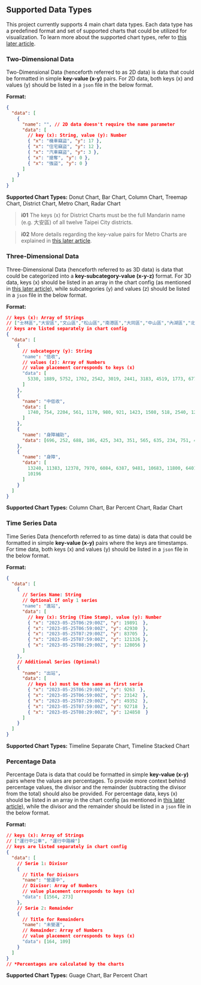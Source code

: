 ## Supported Data Types
This project currently supports 4 main chart data types. Each data type has a predefined format and set of supported charts that could be utilized for visualization. To learn more about the supported chart types, refer to [this later article](/front-end/supported-chart-types).

### Two-Dimensional Data
Two-Dimensional Data (henceforth referred to as 2D data) is data that could be formatted in simple **key-value (x-y)** pairs. For 2D data, both keys (x) and values (y) should be listed in a `json` file in the below format.

**Format:**
```json
{
  "data": [
    {
      "name": "", // 2D data doesn't require the name parameter
      "data": [
        // key (x): String, value (y): Number
        { "x": "機車竊盜", "y": 17 }, 
        { "x": "住宅竊盜", "y": 12 },
        { "x": "汽車竊盜", "y": 3 },
        { "x": "搶奪", "y": 0 },
        { "x": "強盜", "y": 0 }
      ]
    }
  ]
}
```
**Supported Chart Types:** Donut Chart, Bar Chart, Column Chart, Treemap Chart, District Chart, Metro Chart, Radar Chart

>**i01**
>The keys (x) for District Charts must be the full Mandarin name (e.g. 大安區) of all twelve Taipei City districts.

>**i02**
>More details regarding the key-value pairs for Metro Charts are explained in [this later article](/front-end/supported-chart-types#metro-chart).

### Three-Dimensional Data
Three-Dimensional Data (henceforth referred to as 3D data) is data that could be categorized into a **key-subcategory-value (x-y-z)** format. For 3D data, keys (x) should be listed in an array in the chart config (as mentioned in [this later article](/front-end/supported-chart-types#chart-config)), while subcategories (y) and values (z) should be listed in a `json` file in the below format.

**Format:**
```json
// keys (x): Array of Strings
// ["士林區","大安區","文山區","松山區","南港區","大同區","中山區","內湖區","北投區","中正區","萬華區","信義區"]
// keys are listed separately in chart config
{
  "data": [
    {
      // subcategory (y): String
      "name": "低收", 
      // values (z): Array of Numbers
      // value placement corresponds to keys (x)
      "data": [
        5330, 1889, 5752, 1702, 2542, 3019, 2441, 3183, 4519, 1773, 6770, 3065
      ] 
    },
    {
      "name": "中低收",
      "data": [
        1740, 754, 2204, 561, 1170, 980, 921, 1423, 1508, 518, 2540, 1215
      ]
    },
    {
      "name": "身障補助",
      "data": [696, 252, 688, 186, 425, 343, 351, 565, 635, 234, 751, 442]
    },
    {
      "name": "身障",
      "data": [
        13240, 11383, 12378, 7970, 6084, 6387, 9481, 10683, 11800, 6401, 11299,
        10196
      ]
    }
  ]
}
```

**Supported Chart Types:** Column Chart, Bar Percent Chart, Radar Chart

### Time Series Data
Time Series Data (henceforth referred to as time data) is data that could be formatted in simple **key-value (x-y)** pairs where the keys are timestamps. For time data, both keys (x) and values (y) should be listed in a `json` file in the below format.

**Format:**
```json
{
  "data": [
    {
      // Series Name: String
      // Optional if only 1 series
      "name": "進站",
      "data": [
        // key (x): String (Time Stamp), value (y): Number
        { "x": "2023-05-25T06:29:00Z", "y": 19891  },
        { "x": "2023-05-25T06:59:00Z", "y": 42930  },
        { "x": "2023-05-25T07:29:00Z", "y": 83705  },
        { "x": "2023-05-25T07:59:00Z", "y": 121326 },
        { "x": "2023-05-25T08:29:00Z", "y": 128056 }
      ]
    },
    // Additional Series (Optional)
    { 
      "name": "出站",
      "data": [
        // keys (x) must be the same as first serie
        { "x": "2023-05-25T06:29:00Z", "y": 9263  }, 
        { "x": "2023-05-25T06:59:00Z", "y": 23142  },
        { "x": "2023-05-25T07:29:00Z", "y": 49352  },
        { "x": "2023-05-25T07:59:00Z", "y": 92718  },
        { "x": "2023-05-25T08:29:00Z", "y": 124858  }
      ]
    }
  ]
}
```
**Supported Chart Types:** Timeline Separate Chart, Timeline Stacked Chart

### Percentage Data
Percentage Data is data that could be formatted in simple **key-value (x-y)** pairs where the values are percentages. To provide more context behind percentage values, the divisor and the remainder (subtracting the divisor from the total) should also be provided. For percentage data, keys (x) should be listed in an array in the chart config (as mentioned in [this later article](/front-end/supported-chart-types#chart-config)), while the divisor and the remainder should be listed in a `json` file in the below format.

**Format:**
```json
// keys (x): Array of Strings
// ["運行中公車", "運行中路線"]
// keys are listed separately in chart config
{
  "data": [
    // Serie 1: Divisor
    {
      // Title for Divisors
      "name": "營運中",
      // Divisor: Array of Numbers
      // value placement corresponds to keys (x)
      "data": [1564, 273]
    },
    // Serie 2: Remainder
    {
      // Title for Remainders
      "name": "未營運",
      // Remainder: Array of Numbers
      // value placement corresponds to keys (x)
      "data": [164, 109]
    }
  ]
}
// *Percentages are calculated by the charts
```

**Supported Chart Types:** Guage Chart, Bar Percent Chart